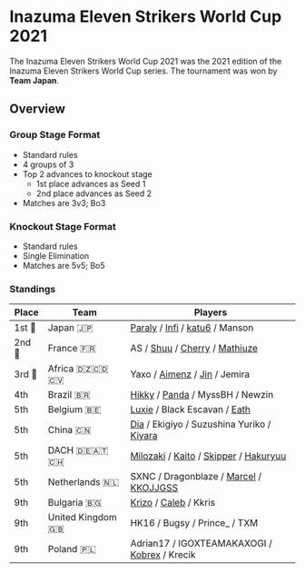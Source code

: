 # Inazuma Eleven Strikers World Cup 2021

The Inazuma Eleven Strikers World Cup 2021 was the 2021 edition of the Inazuma Eleven Strikers World Cup series.
The tournament was won by **Team Japan**. 

## Overview

### Group Stage Format
- Standard rules
- 4 groups of 3
- Top 2 advances to knockout stage
  -  1st place advances as Seed 1
  -  2nd place advances as Seed 2
- Matches are 3v3; Bo3

### Knockout Stage Format
- Standard rules
- Single Elimination
- Matches are 5v5; Bo5

### Standings

| Place | Team | Players |
| - | - | - |
|1st :1st_place_medal: | Japan :jp: | [Paraly](../players/japanese/paraly.md) / [Infi](../players/japanese/infi.md) / [katu6](../players/japanese/katu6.md) / Manson |
|2nd :2nd_place_medal: | France :fr: | AS / [Shuu](../players/french/nayth.md) / [Cherry](../players/french/cherry.md) / [Mathiuze](../players/french/mathiuze.md) |
|3rd :3rd_place_medal: | Africa :algeria::congo_kinshasa::cape_verde:| Yaxo / [Aimenz](../players/french/aimenz.md) / [Jin](../players/french/jin.md) / Jemira |
| 4th | Brazil :brazil: | [Hikky](../players/brazilian/hikky.md) / [Panda](../players/brazilian/panda.md) / MyssBH / Newzin |
| 5th | Belgium :belgium: | [Luxie](../players/belgian/luxie.md) / Black Escavan / [Eath](../players/belgian/eath.md) |
| 5th | China :cn: | [Dia](../players/chinese/dia.md) / Ekigiyo / Suzushina Yuriko / [Kiyara](../players/chinese/kiyara.md) |
| 5th | DACH :de::austria::switzerland: | [Milozaki](../players/german/milozaki.md) / [Kaito](../players/german/zuky.md) / [Skipper](../players/austrian/skipper.md) / [Hakuryuu](../players/german/haku.md) |
| 5th | Netherlands :netherlands: | SXNC / Dragonblaze / [Marcel](../players/dutch/marcel.md) / [KKOJJGSS](../players/dutch/kkojjgss.md) |
| 9th | Bulgaria :bulgaria: | [Krizo](../players/bulgarian/krizo.md) / [Caleb](../players/bulgarian/caleb.md) / Kkris |
| 9th | United Kingdom :uk: | HK16 / Bugsy / Prince_ / TXM |
| 9th | Poland :poland: | Adrian17 / IGOXTEAMAKAXOGI / [Kobrex](../players/polish/kobr3x.md) / Krecik |

